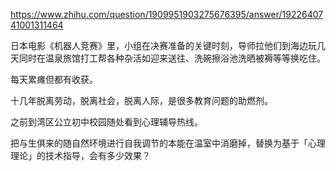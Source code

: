 https://www.zhihu.com/question/1909951903275676395/answer/1922640741001311464

日本电影《机器人竞赛》里，小组在决赛准备的关键时刻，导师拉他们到海边玩几天同时在温泉旅馆打工帮各种杂活如迎来送往、洗碗擦浴池洗晒被褥等等换吃住。

每天累瘫但都有收获。

十几年脱离劳动，脱离社会，脱离人际，是很多教育问题的助燃剂。

之前到湾区公立初中校园随处看到心理辅导热线。

把与生俱来的随自然环境进行自我调节的本能在温室中消磨掉，替换为基于「心理理论」的技术指导，会有多少效果？